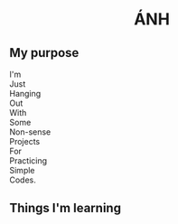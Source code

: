 <h1 align="center" color="red">
  ÁNH
</h1>
  <h2>
    My purpose
  </h2>
  <p>
    I'm <br>
    Just <br>
    Hanging <br>
    Out <br>
    With <br>
    Some <br>
    Non-sense <br>
    Projects <br>
    For <br>
    Practicing <br>
    Simple <br>
    Codes.<br>
  </p>
<h2>
  Things I'm learning
</h2>

